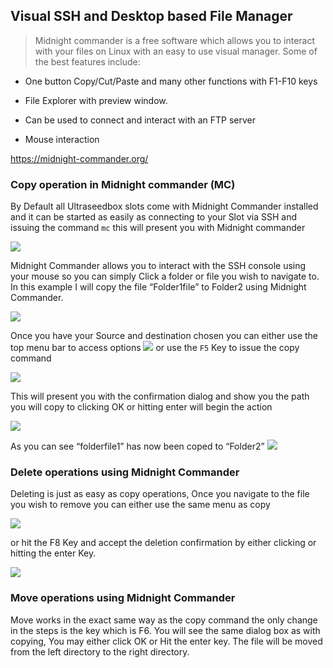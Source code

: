 ## Visual SSH and Desktop based File Manager

>   Midnight commander is a free software which allows you to interact with your
>   files on Linux with an easy to use visual manager. Some of the best features
>   include:

-   One button Copy/Cut/Paste and many other functions with F1-F10 keys

-   File Explorer with preview window.

-   Can be used to connect and interact with an FTP server

-   Mouse interaction

https://midnight-commander.org/

### Copy operation in Midnight commander (MC)

By Default all Ultraseedbox slots come with Midnight Commander installed and it
can be started as easily as connecting to your Slot via SSH and issuing the
command `mc` this will present you with Midnight commander

![](https://i.imgur.com/hw2atwj.png)

Midnight Commander allows you to interact with the SSH console using your mouse
so you can simply Click a folder or file you wish to navigate to. In this
example I will copy the file “Folder1file” to Folder2 using Midnight Commander.

![](<https://i.imgur.com/0tym1L2.png>)

 Once you have your Source and destination chosen you can either use the top menu bar to access options
 ![](https://i.imgur.com/ZEapqjk.png)
or use the `F5` Key to issue the copy command

![](https://i.imgur.com/iZ7bMrR.png)

This will present you with the confirmation dialog and show you the path you
will copy to clicking OK or hitting enter will begin the action

![](https://i.imgur.com/6i4kLQB.png)

As you can see “folderfile1” has now been coped to “Folder2”
![](https://i.imgur.com/L6e2d2H.png>)

### Delete operations using Midnight Commander

Deleting is just as easy as copy operations, Once you navigate to the file you
wish to remove you can either use the same menu as copy

![](https://i.imgur.com/gkDp2y3.png)

or hit the F8 Key and accept the deletion confirmation by either clicking or
hitting the enter Key.

![](<https://i.imgur.com/WbzXubS.png>)


### Move operations using Midnight Commander

Move works in the exact same way as the copy command the only change in the
steps is the key which is F6. You will see the same dialog box as with copying,
You may either click OK or Hit the enter key. The file will be moved from the
left directory to the right directory.
